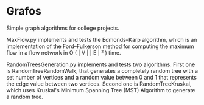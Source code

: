 # Grafos

Simple graph algorithms for college projects.

MaxFlow.py implements and tests the Edmonds–Karp algorithm, which is an implementation of the Ford–Fulkerson method for computing the maximum flow in a flow network in O ( | V | | E | ² ) time.

RandomTreesGeneration.py implements and tests two algorithms. 
First one is RandomTreeRandomWalk, that generates a completely random tree with a set number of vertices and a random value between 0 and 1 that represents the edge value between two vertices. 
Second one is RandomTreeKruskal, which uses Kruskal's Minimum Spanning Tree (MST) Algorithm to generate a random tree.
